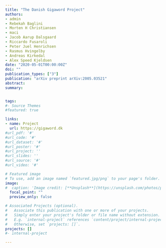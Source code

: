```yaml
---
title: "The Danish Gigaword Project"
authors:
- admin
- Rebekah Baglini
- Morten H Christiansen
- maci
- Jacob Aarup Dalsgaard
- Riccardo Fusaroli
- Peter Juel Henrichsen
- Rasmus Hvingelby
- Andreas Kirkedal
- Alex Speed Kjeldsen
date: "2020-05-01T00:00:00Z"
doi: ""
publication_types: ["3"]
publication: "arXiv preprint arXiv:2005.03521"
abstract: 
summary: 


tags:
#- Source Themes
#featured: true

links:
- name: Project
  url: https://gigaword.dk
#url_pdf: '#'
#url_code: '#'
#url_dataset: '#'
#url_poster: '#'
#url_project: ''
#url_slides: ''
#url_source: '#'
#url_video: '#'

# Featured image
# To use, add an image named `featured.jpg/png` to your page's folder. 
image:
#  caption: 'Image credit: [**Unsplash**](https://unsplash.com/photos/pLCdAaMFLTE)'
  focal_point: ""
  preview_only: false

# Associated Projects (optional).
#   Associate this publication with one or more of your projects.
#   Simply enter your project's folder or file name without extension.
#   E.g. `internal-project` references `content/project/internal-project/index.md`.
#   Otherwise, set `projects: []`.
projects: []
#- internal-project

---
```

